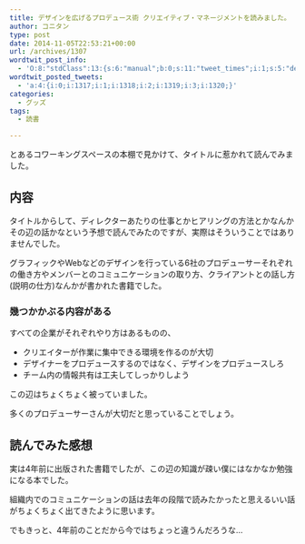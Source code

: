 ```yaml
---
title: デザインを広げるプロデュース術 クリエイティブ・マネージメントを読みました。
author: コニタン
type: post
date: 2014-11-05T22:53:21+00:00
url: /archives/1307
wordtwit_post_info:
  - 'O:8:"stdClass":13:{s:6:"manual";b:0;s:11:"tweet_times";i:1;s:5:"delay";s:1:"0";s:7:"enabled";s:1:"1";s:10:"separation";s:3:"270";s:7:"version";s:3:"3.7";s:14:"tweet_template";b:0;s:6:"status";i:2;s:6:"result";a:0:{}s:13:"tweet_counter";i:5;s:13:"tweet_log_ids";a:4:{i:0;i:1317;i:1;i:1318;i:2;i:1319;i:3;i:1320;}s:9:"hash_tags";a:0:{}s:8:"accounts";a:1:{i:0;s:6:"skd_nw";}}'
wordtwit_posted_tweets:
  - 'a:4:{i:0;i:1317;i:1;i:1318;i:2;i:1319;i:3;i:1320;}'
categories:
  - グッズ
tags:
  - 読書

---
```

とあるコワーキングスペースの本棚で見かけて、タイトルに惹かれて読んでみました。

## 内容

タイトルからして、ディレクターあたりの仕事とかヒアリングの方法とかなんかその辺の話かなという予想で読んでみたのですが、実際はそういうことではありませんでした。

グラフィックやWebなどのデザインを行っている6社のプロデューサーそれぞれの働き方やメンバーとのコミュニケーションの取り方、クライアントとの話し方(説明の仕方)なんかが書かれた書籍でした。

### 幾つかかぶる内容がある

すべての企業がそれぞれやり方はあるものの、

  * クリエイターが作業に集中できる環境を作るのが大切
  * デザイナーをプロデュースするのではなく、デザインをプロデュースしろ
  * チーム内の情報共有は工夫してしっかりしよう

この辺はちょくちょく被っていました。
  
多くのプロデューサーさんが大切だと思っていることでしょう。

## 読んでみた感想

実は4年前に出版された書籍でしたが、この辺の知識が疎い僕にはなかなか勉強になる本でした。

組織内でのコミュニケーションの話は去年の段階で読みたかったと思えるいい話がちょくちょく出てきたように思います。

でもきっと、4年前のことだから今ではちょっと違うんだろうな…